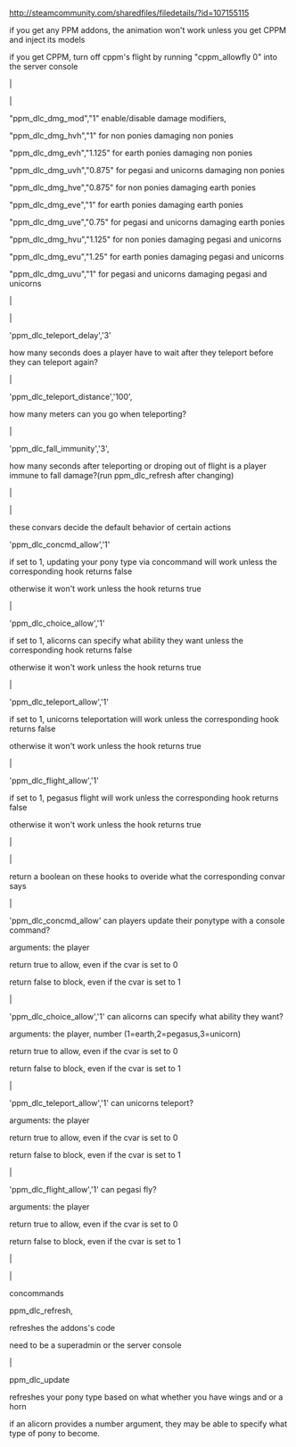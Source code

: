 http://steamcommunity.com/sharedfiles/filedetails/?id=107155115

if you get any PPM addons, the animation won't work unless you get CPPM and inject its models

if you get CPPM, turn off cppm's flight by running "cppm_allowfly 0" into the server console

|

|

"ppm_dlc_dmg_mod","1" enable/disable damage modifiers,

"ppm_dlc_dmg_hvh","1" for non ponies damaging non ponies

"ppm_dlc_dmg_evh","1.125" for earth ponies damaging non ponies

"ppm_dlc_dmg_uvh","0.875" for pegasi and unicorns damaging non ponies

"ppm_dlc_dmg_hve","0.875" for non ponies damaging earth ponies

"ppm_dlc_dmg_eve","1" for earth ponies damaging earth ponies

"ppm_dlc_dmg_uve","0.75" for pegasi and unicorns damaging earth ponies

"ppm_dlc_dmg_hvu","1.125" for non ponies damaging pegasi and unicorns

"ppm_dlc_dmg_evu","1.25" for earth ponies damaging pegasi and unicorns

"ppm_dlc_dmg_uvu","1" for pegasi and unicorns damaging pegasi and unicorns

|

|

'ppm_dlc_teleport_delay','3'

how many seconds does a player have to wait after they teleport before they can teleport again?

|

'ppm_dlc_teleport_distance','100',

how many meters can you go when teleporting?

|

'ppm_dlc_fall_immunity','3',

how many seconds after teleporting or droping out of flight is a player immune to fall damage?(run ppm_dlc_refresh after changing)

|

|

these convars decide the default behavior of certain actions

'ppm_dlc_concmd_allow','1'

if set to 1, updating your pony type via concommand will work unless the corresponding hook returns false

otherwise it won't work unless the hook returns true

|

'ppm_dlc_choice_allow','1'

if set to 1, alicorns can specify what ability they want unless the corresponding hook returns false

otherwise it won't work unless the hook returns true

|

'ppm_dlc_teleport_allow','1'

if set to 1, unicorns teleportation will work unless the corresponding hook returns false

otherwise it won't work unless the hook returns true

|

'ppm_dlc_flight_allow','1'

if set to 1, pegasus flight will work unless the corresponding hook returns false

otherwise it won't work unless the hook returns true

|

|

return a boolean on these hooks to overide what the corresponding convar says

|

'ppm_dlc_concmd_allow' can players update their ponytype with a console command?

arguments: the player

return true to allow, even if the cvar is set to 0

return false to block, even if the cvar is set to 1

|

'ppm_dlc_choice_allow','1' can alicorns can specify what ability they want?

arguments: the player, number (1=earth,2=pegasus,3=unicorn)

return true to allow, even if the cvar is set to 0

return false to block, even if the cvar is set to 1

|

'ppm_dlc_teleport_allow','1' can unicorns teleport?

arguments: the player

return true to allow, even if the cvar is set to 0

return false to block, even if the cvar is set to 1

|

'ppm_dlc_flight_allow','1' can pegasi fly?

arguments: the player

return true to allow, even if the cvar is set to 0

return false to block, even if the cvar is set to 1

|

|

concommands

ppm_dlc_refresh,

refreshes the addons's code

need to be a superadmin or the server console

|

ppm_dlc_update

refreshes your pony type based on what whether you have wings and or a horn

if an alicorn provides a number argument, they may be able to specify what type of pony to become.
